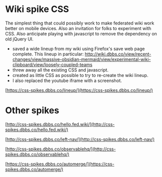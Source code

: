 # Wiki spike CSS

The simplest thing that could possibly work to make federated wiki work better
on mobile devices. Also an invitation for folks to experiment with CSS. Also
anticipate playing with javascript to remove the dependency on old jQuery UI.

* saved a wide lineup from my wiki using Firefox's save web page complete.
  This lineup in particular: http://wiki.dbbs.co/view/recent-changes/view/massive-obsidian-mermaid/view/experimental-wiki-clipboard/view/loosely-coupled-teams
* threw away all the existing CSS and javascript.
* created as little CSS as possible to try to re-create the wiki lineup.
* I also replaced the youtube iframe with a screenshot.

[https://css-spikes.dbbs.co/lineup/](https://css-spikes.dbbs.co/lineup/)

# Other spikes

[http://css-spikes.dbbs.co/hello.fed.wiki/](http://css-spikes.dbbs.co/hello.fed.wiki/)

[http://css-spikes.dbbs.co/left-nav/](http://css-spikes.dbbs.co/left-nav/)

[http://css-spikes.dbbs.co/observablehq/](http://css-spikes.dbbs.co/observablehq/)

[https://css-spikes.dbbs.co/automerge/](https://css-spikes.dbbs.co/automerge/)
